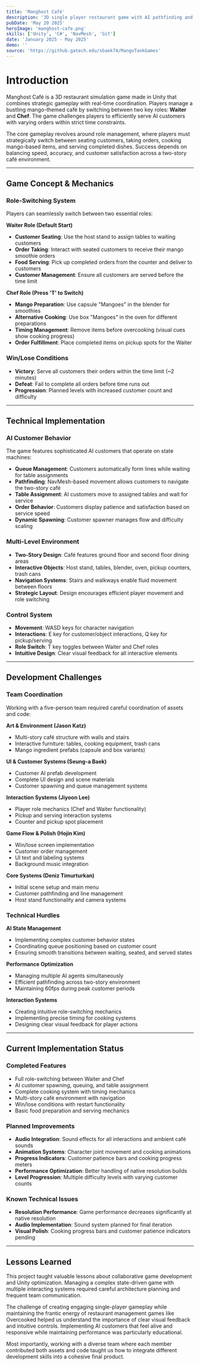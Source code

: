 ```yaml
---
title: 'Manghost Café'
description: '3D single player restaurant game with AI pathfinding and real-time gameplay mechanics'
pubDate: 'May 20 2025'
heroImage: 'manghost-cafe.png'
skills: ['Unity', 'C#', 'NavMesh', 'Git']
date: 'January 2025 - May 2025'
demo: ''
source: 'https://github.gatech.edu/sbaek74/MangoTankGames'
---
```


# Introduction

Manghost Café is a 3D restaurant simulation game made in Unity that combines strategic gameplay with real-time coordination. Players manage a bustling mango-themed café by switching between two key roles: **Waiter** and **Chef**. The game challenges players to efficiently serve AI customers with varying orders within strict time constraints.

The core gameplay revolves around role management, where players must strategically switch between seating customers, taking orders, cooking mango-based items, and serving completed dishes. Success depends on balancing speed, accuracy, and customer satisfaction across a two-story café environment.

---

## Game Concept & Mechanics

### Role-Switching System
Players can seamlessly switch between two essential roles:

**Waiter Role (Default Start)**
- **Customer Seating**: Use the host stand to assign tables to waiting customers
- **Order Taking**: Interact with seated customers to receive their mango smoothie orders
- **Food Serving**: Pick up completed orders from the counter and deliver to customers
- **Customer Management**: Ensure all customers are served before the time limit

**Chef Role (Press 'T' to Switch)**
- **Mango Preparation**: Use capsule "Mangoes" in the blender for smoothies
- **Alternative Cooking**: Use box "Mangoes" in the oven for different preparations
- **Timing Management**: Remove items before overcooking (visual cues show cooking progress)
- **Order Fulfillment**: Place completed items on pickup spots for the Waiter

### Win/Lose Conditions
- **Victory**: Serve all customers their orders within the time limit (~2 minutes)
- **Defeat**: Fail to complete all orders before time runs out
- **Progression**: Planned levels with increased customer count and difficulty

---

## Technical Implementation

### AI Customer Behavior
The game features sophisticated AI customers that operate on state machines:

- **Queue Management**: Customers automatically form lines while waiting for table assignments
- **Pathfinding**: NavMesh-based movement allows customers to navigate the two-story café
- **Table Assignment**: AI customers move to assigned tables and wait for service
- **Order Behavior**: Customers display patience and satisfaction based on service speed
- **Dynamic Spawning**: Customer spawner manages flow and difficulty scaling

### Multi-Level Environment
- **Two-Story Design**: Café features ground floor and second floor dining areas
- **Interactive Objects**: Host stand, tables, blender, oven, pickup counters, trash cans
- **Navigation Systems**: Stairs and walkways enable fluid movement between floors
- **Strategic Layout**: Design encourages efficient player movement and role switching

### Control System
- **Movement**: WASD keys for character navigation
- **Interactions**: E key for customer/object interactions, Q key for pickup/serving
- **Role Switch**: T key toggles between Waiter and Chef roles
- **Intuitive Design**: Clear visual feedback for all interactive elements

---

## Development Challenges

### Team Coordination
Working with a five-person team required careful coordination of assets and code:

**Art & Environment (Jason Katz)**
- Multi-story café structure with walls and stairs
- Interactive furniture: tables, cooking equipment, trash cans
- Mango ingredient prefabs (capsule and box variants)

**UI & Customer Systems (Seung-a Baek)**
- Customer AI prefab development
- Complete UI design and scene materials
- Customer spawning and queue management systems

**Interaction Systems (Jiyoon Lee)**
- Player role mechanics (Chef and Waiter functionality)
- Pickup and serving interaction systems
- Counter and pickup spot placement

**Game Flow & Polish (Hojin Kim)**
- Win/lose screen implementation
- Customer order management
- UI text and labeling systems
- Background music integration

**Core Systems (Deniz Timurturkan)**
- Initial scene setup and main menu
- Customer pathfinding and line management
- Host stand functionality and camera systems

### Technical Hurdles

**AI State Management**
- Implementing complex customer behavior states
- Coordinating queue positioning based on customer count
- Ensuring smooth transitions between waiting, seated, and served states

**Performance Optimization**
- Managing multiple AI agents simultaneously
- Efficient pathfinding across two-story environment
- Maintaining 60fps during peak customer periods

**Interaction Systems**
- Creating intuitive role-switching mechanics
- Implementing precise timing for cooking systems
- Designing clear visual feedback for player actions

---

## Current Implementation Status

### Completed Features
- Full role-switching between Waiter and Chef
- AI customer spawning, queuing, and table assignment
- Complete cooking system with timing mechanics
- Multi-story café environment with navigation
- Win/lose conditions with restart functionality
- Basic food preparation and serving mechanics

### Planned Improvements
- **Audio Integration**: Sound effects for all interactions and ambient café sounds
- **Animation Systems**: Character joint movement and cooking animations
- **Progress Indicators**: Customer patience bars and cooking progress meters
- **Performance Optimization**: Better handling of native resolution builds
- **Level Progression**: Multiple difficulty levels with varying customer counts

### Known Technical Issues
- **Resolution Performance**: Game performance decreases significantly at native resolution
- **Audio Implementation**: Sound system planned for final iteration
- **Visual Polish**: Cooking progress bars and customer patience indicators pending

---

## Lessons Learned

This project taught valuable lessons about collaborative game development and Unity optimization. Managing a complex state-driven game with multiple interacting systems required careful architecture planning and frequent team communication.

The challenge of creating engaging single-player gameplay while maintaining the frantic energy of restaurant management games like Overcooked helped us understand the importance of clear visual feedback and intuitive controls. Implementing AI customers that feel alive and responsive while maintaining performance was particularly educational.

Most importantly, working with a diverse team where each member contributed both assets and code taught us how to integrate different development skills into a cohesive final product.